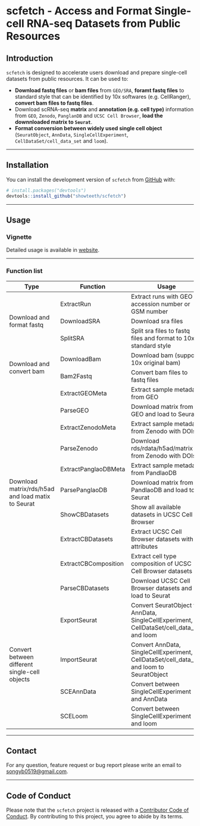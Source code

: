 
# scfetch - Access and Format Single-cell RNA-seq Datasets from Public Resources 

<!-- badges: start -->
<!-- badges: end -->

## Introduction

`scfetch` is designed to accelerate users download and prepare single-cell datasets from public resources. It can be used to:

* **Download fastq files** or **bam files** from `GEO/SRA`, **foramt fastq files** to standard style that can be identified by 10x softwares (e.g. CellRanger), **convert bam files to fastq files**.
* Download scRNA-seq **matrix** and **annotation (e.g. cell type)** information from `GEO`, `Zenodo`, `PanglanDB` and `UCSC Cell Browser`, **load the downnloaded matrix to `Seurat`**.
* **Format conversion between widely used single cell object** (`SeuratObject`, `AnnData`, `SingleCellExperiment`, `CellDataSet/cell_data_set` and `loom`).

<hr />

## Installation

You can install the development version of `scfetch` from [GitHub](https://github.com/showteeth/scfetch) with:

``` r
# install.packages("devtools")
devtools::install_github("showteeth/scfetch")
```

<hr />

## Usage
### Vignette
Detailed usage is available in [website](https://showteeth.github.io/scfetch/).

<hr />

### Function list

<table>
<thead>
  <tr>
    <th>Type</th>
    <th>Function</th>
    <th>Usage</th>
  </tr>
</thead>
<tbody>
  <tr>
    <td rowspan="3">Download and format fastq</td>
    <td>ExtractRun</td>
    <td>Extract runs with GEO accession number or GSM number</td>
  </tr>
  <tr>
    <td>DownloadSRA</td>
    <td>Download sra files</td>
  </tr>
  <tr>
    <td>SplitSRA</td>
    <td>Split sra files to fastq files and format to 10x standard style</td>
  </tr>
  <tr>
    <td rowspan="2">Download and convert bam</td>
    <td>DownloadBam</td>
    <td>Download bam (support 10x original bam)</td>
  </tr>
  <tr>
    <td>Bam2Fastq</td>
    <td>Convert bam files to fastq files</td>
  </tr>
  <tr>
    <td rowspan="10">Download matrix/rds/h5ad and load matix to Seurat </td>
    <td>ExtractGEOMeta</td>
    <td>Extract sample metadata from GEO</td>
  </tr>
  <tr>
    <td>ParseGEO</td>
    <td>Download matrix from GEO and load to Seurat</td>
  </tr>
  <tr>
    <td>ExtractZenodoMeta</td>
    <td>Extract sample metadata from Zenodo with DOIs</td>
  </tr>
  <tr>
    <td>ParseZenodo</td>
    <td>Download rds/rdata/h5ad/matrix from Zenodo with DOIs</td>
  </tr>
  <tr>
    <td>ExtractPanglaoDBMeta</td>
    <td>Extract sample metadata from PandlaoDB</td>
  </tr>
  <tr>
    <td>ParsePanglaoDB</td>
    <td>Download matrix from PandlaoDB and load to Seurat</td>
  </tr>
  <tr>
    <td>ShowCBDatasets</td>
    <td>Show all available datasets in UCSC Cell Browser</td>
  </tr>
  <tr>
    <td>ExtractCBDatasets</td>
    <td>Extract UCSC Cell Browser datasets with attributes</td>
  </tr>
  <tr>
    <td>ExtractCBComposition</td>
    <td>Extract cell type composition of UCSC Cell Browser datasets</td>
  </tr>
  <tr>
    <td>ParseCBDatasets</td>
    <td>Download UCSC Cell Browser datasets and load to Seurat</td>
  </tr>
  <tr>
    <td rowspan="4">Convert between different single-cell objects</td>
    <td>ExportSeurat</td>
    <td>Convert SeuratObject to AnnData, SingleCellExperiment, CellDataSet/cell_data_set and loom</td>
  </tr>
  <tr>
    <td>ImportSeurat</td>
    <td>Convert AnnData, SingleCellExperiment, CellDataSet/cell_data_set and loom to SeuratObject</td>
  </tr>
  <tr>
    <td>SCEAnnData</td>
    <td>Convert between SingleCellExperiment and AnnData</td>
  </tr>
  <tr>
    <td>SCELoom</td>
    <td>Convert between SingleCellExperiment and loom</td>
  </tr>
</tbody>
</table>

<hr />

## Contact
For any question, feature request or bug report please write an email to [songyb0519@gmail.com](songyb0519@gmail.com).

<hr />

## Code of Conduct
  
Please note that the `scfetch` project is released with a [Contributor Code of Conduct](https://contributor-covenant.org/version/2/1/CODE_OF_CONDUCT.html). By contributing to this project, you agree to abide by its terms.

<br />


